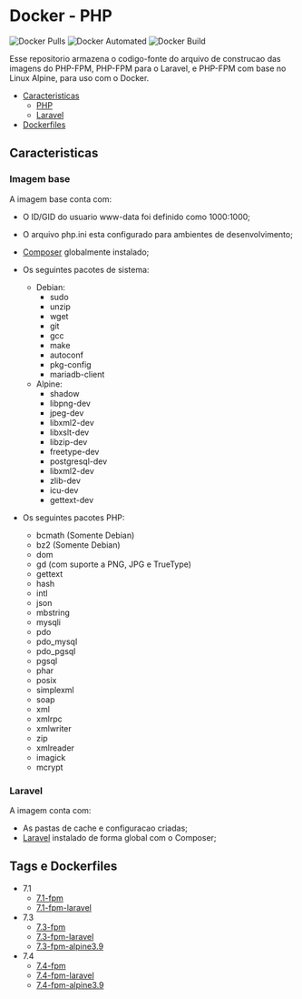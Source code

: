 # Docker - PHP

![Docker Pulls](https://img.shields.io/docker/pulls/weef/php.svg)
![Docker Automated](https://img.shields.io/docker/cloud/automated/weef/php.svg)
![Docker Build](https://img.shields.io/docker/cloud/build/weef/php.svg)

Esse repositorio armazena o codigo-fonte do arquivo de construcao das imagens do PHP-FPM, PHP-FPM para o Laravel, e 
PHP-FPM com base no Linux Alpine, para uso com o Docker.

* [Caracteristicas](#caracteristicas)
  * [PHP](#imagem-base)
  * [Laravel](#laravel)
* [Dockerfiles](#tags-e-dockerfiles)

## Caracteristicas

### Imagem base

A imagem base conta com:

* O ID/GID do usuario www-data foi definido como 1000:1000;
* O arquivo php.ini esta configurado para ambientes de desenvolvimento;
* [Composer](http://getcomposer.org/http://getcomposer.org/) globalmente instalado;
* Os seguintes pacotes de sistema:
  * Debian:
    * sudo
    * unzip 
    * wget
    * git
    * gcc
    * make
    * autoconf
    * pkg-config 
    * mariadb-client
  * Alpine:
    * shadow 
    * libpng-dev
    * jpeg-dev
    * libxml2-dev
    * libxslt-dev
    * libzip-dev
    * freetype-dev
    * postgresql-dev 
    * libxml2-dev
    * zlib-dev
    * icu-dev
    * gettext-dev
    
* Os seguintes pacotes PHP:
  * bcmath (Somente Debian)
  * bz2 (Somente Debian)
  * dom
  * gd (com suporte a PNG, JPG e TrueType)
  * gettext
  * hash
  * intl
  * json
  * mbstring
  * mysqli
  * pdo 
  * pdo_mysql
  * pdo_pgsql 
  * pgsql 
  * phar
  * posix 
  * simplexml 
  * soap 
  * xml 
  * xmlrpc
  * xmlwriter 
  * zip
  * xmlreader
  * imagick
  * mcrypt
  
### Laravel

A imagem conta com:

* As pastas de cache e configuracao criadas;
* [Laravel](https://laravel.com/docs/) instalado de forma global com o Composer;

## Tags e Dockerfiles

* 7.1
  * [7.1-fpm](7.1/fpm/debian/Dockerfile)
  * [7.1-fpm-laravel](7.1/fpm/debian/Dockerfile#L35)
* 7.3
  * [7.3-fpm](7.3/fpm/debian/Dockerfile)
  * [7.3-fpm-laravel](7.3/fpm/debian/Dockerfile#L34)
  * [7.3-fpm-alpine3.9](7.3/fpm/alpine/3.9/Dockerfile)
* 7.4
  * [7.4-fpm](7.4/fpm/debian/Dockerfile)
  * [7.4-fpm-laravel](7.4/fpm/debian/Dockerfile#L34)
  * [7.4-fpm-alpine3.9](7.4/fpm/alpine/3.9/Dockerfile)



  
